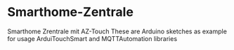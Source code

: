 # Smarthome-Zentrale
Smarthome Zrentrale mit AZ-Touch
These are Arduino sketches as example for usage ArduiTouchSmart and MQTTAutomation libraries
